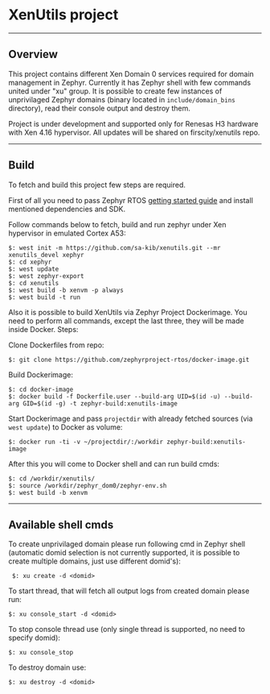 # XenUtils project

---
## Overview
This project contains different Xen Domain 0 services required for domain management in Zephyr. Currently it has Zephyr shell with few commands united under "xu" group. It is possible to create
few instances of unprivilaged Zephyr domains (binary located in `include/domain_bins` directory), read their console output and destroy them.

Project is under development and supported only for Renesas H3 hardware with Xen 4.16 hypervisor. All updates will be shared on firscity/xenutils repo.

---
## Build
To fetch and build this project few steps are required.

First of all you need to pass Zephyr RTOS [getting started guide](https://docs.zephyrproject.org/latest/getting_started/index.html) and install mentioned dependencies and SDK.

Follow commands below to fetch, build and run zephyr under Xen hypervisor in emulated Cortex A53:

```
$: west init -m https://github.com/sa-kib/xenutils.git --mr xenutils_devel xephyr
$: cd xephyr
$: west update
$: west zephyr-export
$: cd xenutils
$: west build -b xenvm -p always
$: west build -t run
```

Also it is possible to build XenUtils via Zephyr Project Dockerimage. You need to perform all commands, except the last three,
they will be made inside Docker.
Steps:

Clone Dockerfiles from repo:
```
$: git clone https://github.com/zephyrproject-rtos/docker-image.git
```

Build Dockerimage:
```
$: cd docker-image
$: docker build -f Dockerfile.user --build-arg UID=$(id -u) --build-arg GID=$(id -g) -t zephyr-build:xenutils-image
```

Start Dockerimage and pass `projectdir` with already fetched sources (via `west update`) to Docker as volume:
```
$: docker run -ti -v ~/projectdir/:/workdir zephyr-build:xenutils-image
```

After this you will come to Docker shell and can run build cmds:
```
$: cd /workdir/xenutils/
$: source /workdir/zephyr_dom0/zephyr-env.sh
$: west build -b xenvm
```

---

## Available shell cmds
To create unprivilaged domain please run following cmd in Zephyr shell (automatic domid selection is not currently supported, it is possible to create multiple domains, just use different domid's):
```
 $: xu create -d <domid>
```

To start thread, that will fetch all output logs from created domain please run:
```
$: xu console_start -d <domid>
```

To stop console thread use (only single thread is supported, no need to specify domid):
```
$: xu console_stop
```

To destroy domain use:
```
$: xu destroy -d <domid>
```
